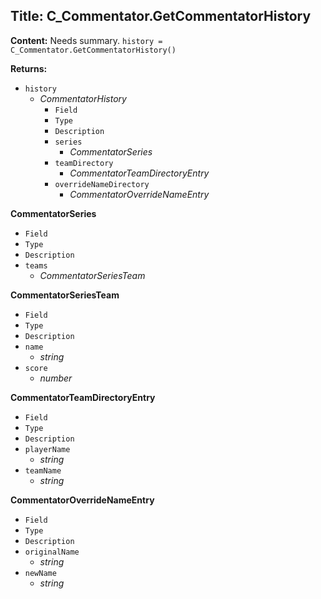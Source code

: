 ## Title: C_Commentator.GetCommentatorHistory

**Content:**
Needs summary.
`history = C_Commentator.GetCommentatorHistory()`

**Returns:**
- `history`
  - *CommentatorHistory*
    - `Field`
    - `Type`
    - `Description`
    - `series`
      - *CommentatorSeries*
    - `teamDirectory`
      - *CommentatorTeamDirectoryEntry*
    - `overrideNameDirectory`
      - *CommentatorOverrideNameEntry*

**CommentatorSeries**
- `Field`
- `Type`
- `Description`
- `teams`
  - *CommentatorSeriesTeam*

**CommentatorSeriesTeam**
- `Field`
- `Type`
- `Description`
- `name`
  - *string*
- `score`
  - *number*

**CommentatorTeamDirectoryEntry**
- `Field`
- `Type`
- `Description`
- `playerName`
  - *string*
- `teamName`
  - *string*

**CommentatorOverrideNameEntry**
- `Field`
- `Type`
- `Description`
- `originalName`
  - *string*
- `newName`
  - *string*